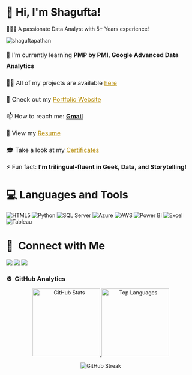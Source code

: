 

# 🫡 Hi, I'm Shagufta!
👩🏻‍💻 A passionate Data Analyst with 5+ Years experience!<br/>

<p align="left"> <img src="https://komarev.com/ghpvc/?username=shaguftapathan&label=Profile%20views&color=0e75b6&style=flat" alt="shaguftapathan" /> </p>

<div style="line-height: 1.8; font-size: 1rem;">

  <p>🌱 I’m currently learning <strong>PMP by PMI, Google Advanced Data Analytics</strong></p>

  <p>👨‍💻 All of my projects are available <a href="https://shaguftapathan.github.io/Data_Analytics_All_Projects/" style="color: #b58900;" target="_blank">here</a></p>

  <p>📝 Check out my <a href="https://shaguftapathan.github.io/Portfolio_Website/" style="color: #b58900;" target="_blank">Portfolio Website</a></p>

  <p>📫 How to reach me: <a href="mailto:shagufta.pathan048@gmail.com"><strong>Gmail</strong></a></p>

  <p>📄 View my <a href="https://shaguftapathan.github.io/Portfolio_Website/Shagufta_Pathan_CV_Data_Analyst.pdf" style="color: #b58900;" target="_blank">Resume</a></p>

  <p>🎓 Take a look at my <a href="https://shaguftapathan.github.io/Certifications/" style="color: #b58900;" target="_blank">Certificates</a></p>

  <p>⚡ Fun fact: <strong>I’m trilingual-fluent in Geek, Data, and Storytelling!</strong></p>

</div>


# 💻 Languages and Tools
<!-- Badges from https://github.com/Ileriayo/markdown-badges -->
![HTML5](https://img.shields.io/badge/html5-%23E34F26.svg?style=for-the-badge&logo=html5&logoColor=white)
![Python](https://img.shields.io/badge/python-3670A0?style=for-the-badge&logo=python&logoColor=ffdd54)
![SQL Server](https://img.shields.io/badge/SQL%20Server-CC2927?style=for-the-badge&logo=microsoftsqlserver&logoColor=white)
![Azure](https://img.shields.io/badge/Azure-0078D4?style=for-the-badge&logo=microsoftazure&logoColor=white)
![AWS](https://img.shields.io/badge/AWS-232F3E?style=for-the-badge&logo=amazonaws&logoColor=white)
![Power BI](https://img.shields.io/badge/Power%20BI-F2C811?style=for-the-badge&logo=powerbi&logoColor=black)
![Excel](https://img.shields.io/badge/Excel-217346?style=for-the-badge&logo=microsoftexcel&logoColor=white)
![Tableau](https://img.shields.io/badge/Tableau-E97627?style=for-the-badge&logo=tableau&logoColor=white)



# 🤝 &nbsp;Connect with Me

<p align="left">
  <a href="https://shaguftapathan.github.io/Portfolio_Website/">
    <img src="https://img.shields.io/badge/-Portfolio-brightgreen" />
  </a>
  <a href="https://www.linkedin.com/in/shagufta-pathan-sp48/">
    <img src="https://img.shields.io/badge/-Shagufta%20Pathan-0077B5?style=flat-square&logo=Linkedin&logoColor=white" />
  </a>
  <a href="mailto:shagufta.pathan048@gmail.com">
    <img src="https://img.shields.io/badge/-Email%20Me-D14836?style=flat-square&logo=Gmail&logoColor=white" />
  </a>
</p>



<!-- Top Languages -->
### ⚙️ &nbsp;GitHub Analytics

<p align="center">
  <a href="https://github.com/shaguftapathan">
    <img height="180em" src="https://github-readme-stats-eight-theta.vercel.app/api?username=shaguftapathan&show_icons=true&theme=dracula&include_all_commits=true&count_private=true" alt="GitHub Stats" />
    <img height="180em" src="https://github-readme-stats-eight-theta.vercel.app/api/top-langs?username=shaguftapathan&layout=compact&exclude_lang=java+r&theme=dracula" alt="Top Languages" />
  </a>
</p>

<!-- GitHub Streak Stats -->
<p align="center">
  <img src="https://github-readme-streak-stats.herokuapp.com?user=shaguftapathan&theme=dracula" alt="GitHub Streak" />
</p>
